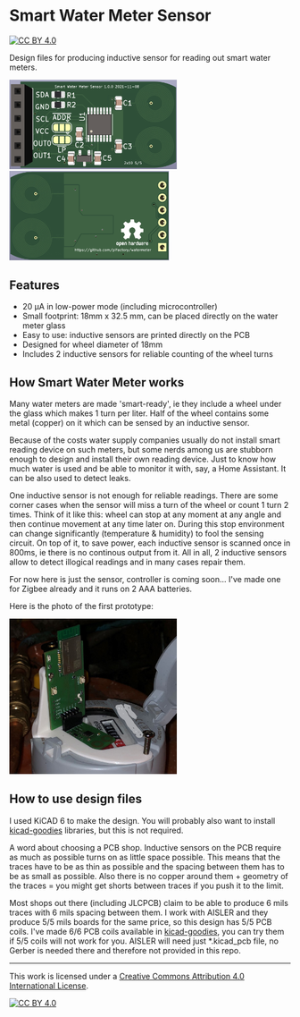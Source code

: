 # Smart Water Meter Sensor
[![CC BY 4.0][cc-by-shield]][cc-by]

Design files for producing inductive sensor for reading out smart water meters.

<img src="images/watermeter_sensor_front.png" width="300"/> <img src="images/watermeter_sensor_back.png" width="286"/>

## Features

* 20 &mu;A in low-power mode (including microcontroller)
* Small footprint: 18mm x 32.5 mm, can be placed directly on the water meter glass
* Easy to use: inductive sensors are printed directly on the PCB
* Designed for wheel diameter of 18mm
* Includes 2 inductive sensors for reliable counting of the wheel turns

## How Smart Water Meter works

Many water meters are made 'smart-ready', ie they include a wheel under the glass
which makes 1 turn per liter. Half of the wheel contains some metal (copper) on it
which can be sensed by an inductive sensor.

Because of the costs water supply companies usually do not install smart reading device
on such meters, but some nerds among us are stubborn enough to design and install
their own reading device. Just to know how much water is used and be able to monitor it
with, say, a Home Assistant. It can be also used to detect leaks.

One inductive sensor is not enough for reliable readings. There are some corner
cases when the sensor will miss a turn of the wheel or count 1 turn 2 times. Think of it like
this: wheel can stop at any moment at any angle and then continue movement at any
time later on. During this stop environment can change significantly (temperature &
humidity) to fool the sensing circuit. On top of it, to save power, each inductive
sensor is scanned once in 800ms, ie there is no continous output from it. All in all,
2 inductive sensors allow to detect illogical readings and in many cases repair them.

For now here is just the sensor, controller is coming soon... I've made one for
Zigbee already and it runs on 2 AAA batteries.

Here is the photo of the first prototype:

<img src="images/on_the_meter_small.jpg" width="300"/>

## How to use design files

I used KiCAD 6 to make the design. You will probably also want to install [kicad-goodies](https://github.com/pifactory/kicad-goodies) libraries, but this is not required.

A word about choosing a PCB shop. Inductive sensors on the PCB require as much as possible turns
on as little space possible. This means that the traces have to be as thin as possible and the
spacing between them has to be as small as possible. Also there is no copper around them +
geometry of the traces = you might get shorts between traces if you push it to the limit.

Most shops out there (including JLCPCB) claim to be able to produce 6 mils traces with 6 mils spacing
between them. I work with AISLER and they produce 5/5 mils boards for the same price,
so this design has 5/5 PCB coils. I've made 6/6 PCB coils available in 
[kicad-goodies](https://github.com/pifactory/kicad-goodies), you can try them if 5/5
coils will not work for you. AISLER will need just *.kicad_pcb file, no Gerber is needed there and therefore not provided in this repo.

---
This work is licensed under a
[Creative Commons Attribution 4.0 International License][cc-by].

[![CC BY 4.0][cc-by-image]][cc-by]

[cc-by]: http://creativecommons.org/licenses/by/4.0/
[cc-by-image]: https://i.creativecommons.org/l/by/4.0/88x31.png
[cc-by-shield]: https://img.shields.io/badge/License-CC%20BY%204.0-lightgrey.svg